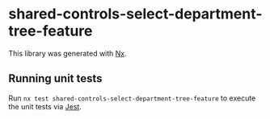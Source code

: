 # shared-controls-select-department-tree-feature

This library was generated with [Nx](https://nx.dev).

## Running unit tests

Run `nx test shared-controls-select-department-tree-feature` to execute the unit tests via [Jest](https://jestjs.io).
